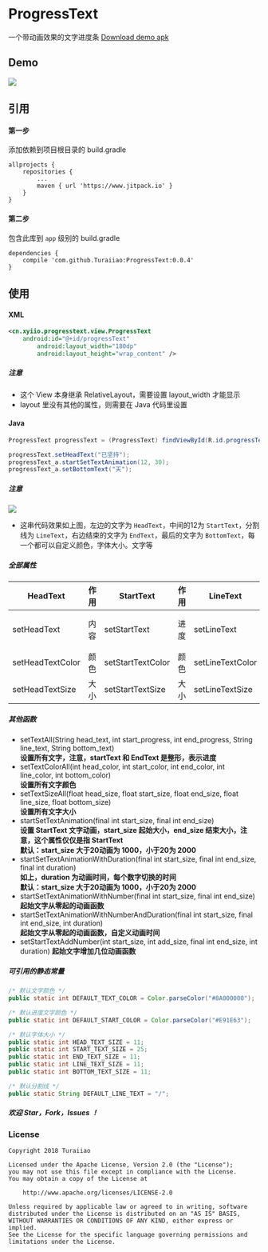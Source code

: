# ProgressText
一个带动画效果的文字进度条    [Download demo apk](https://github.com/Turaiiao/ProgressText/blob/master/img/app-debug.apk?raw=true)

## Demo
![](https://github.com/Turaiiao/ProgressText/blob/master/img/1518011152249mz2.gif)

## 引用
#### 第一步
添加依赖到项目根目录的 build.gradle

```
allprojects {
	repositories {
		...
		maven { url 'https://www.jitpack.io' }
	}
}
```
#### 第二步
包含此库到 ``app`` 级别的 build.gradle

```
dependencies {
	compile 'com.github.Turaiiao:ProgressText:0.0.4'
}
```
## 使用
#### XML
```xml
<cn.xyiio.progresstext.view.ProgressText
	android:id="@+id/progressText"
        android:layout_width="180dp"
        android:layout_height="wrap_content" />
```
##### 注意
* 这个 View 本身继承 RelativeLayout，需要设置 layout_width 才能显示
* layout 里没有其他的属性，则需要在 Java 代码里设置

#### Java
```java
ProgressText progressText = (ProgressText) findViewById(R.id.progressText);

progressText.setHeadText("已坚持");
progressText_a.startSetTextAnimation(12, 30);
progressText_a.setBottomText("天");
```
##### 注意
![](https://github.com/Turaiiao/ProgressText/blob/master/img/IMG_20180207_215758.jpg)
* 这串代码效果如上图，左边的文字为 ``HeadText``，中间的12为 ``StartText``，分割线为 ``LineText``，右边结束的文字为 ``EndText``，最后的文字为 ``BottomText``，每一个都可以自定义颜色，字体大小。文字等

##### 全部属性
HeadText | 作用 | StartText | 作用 | LineText | 作用 | EndText | 作用 | BottomText | 作用
----|----|----|----|----|----|----|----|----|----
setHeadText | 内容 | setStartText | 进度 | setLineText | 分割线 | setEndText | 进度 | setBottomText | 内容
setHeadTextColor | 颜色 | setStartTextColor | 颜色 | setLineTextColor | 颜色 | setEndTextColor | 颜色 | setBottomTextColor | 颜色
setHeadTextSize | 大小 | setStartTextSize | 大小 | setLineTextSize | 大小 | setEndTextSize | 大小 | setBottomTextSize | 大小

##### 其他函数
* setTextAll(String head_text, int start_progress, int end_progress, String line_text, String bottom_text)  
**设置所有文字，注意，startText 和 EndText 是整形，表示进度**
* setTextColorAll(int head_color, int start_color, int end_color, int line_color, int bottom_color)  
**设置所有文字颜色**
* setTextSizeAll(float head_size, float start_size, float end_size, float line_size, float bottom_size)  
**设置所有文字大小**
* startSetTextAnimation(final int start_size, final int end_size)  
**设置 StartText 文字动画，start_size 起始大小，end_size 结束大小，注意，这个属性仅仅是指 StartText**  
**默认：start_size 大于20动画为 1000，小于20为 2000**
* startSetTextAnimationWithDuration(final int start_size, final int end_size, final int duration)  
**如上，duration 为动画时间，每个数字切换的时间**  
**默认：start_size 大于20动画为 1000，小于20为 2000**
* startSetTextAnimationWithNumber(final int start_size, final int end_size)  
**起始文字从零起的动画函数**
* startSetTextAnimationWithNumberAndDuration(final int start_size, final int end_size, int duration)  
**起始文字从零起的动画函数，自定义动画时间**
* setStartTextAddNumber(int start_size, int add_size, final int end_size, int duration)
**起始文字增加几位动画函数**

##### 可引用的静态常量
```java
/* 默认文字颜色 */
public static int DEFAULT_TEXT_COLOR = Color.parseColor("#8A000000");

/* 默认进度文字颜色 */
public static int DEFAULT_START_COLOR = Color.parseColor("#E91E63");

/* 默认字体大小 */
public static int HEAD_TEXT_SIZE = 11;
public static int START_TEXT_SIZE = 25;
public static int END_TEXT_SIZE = 11;
public static int LINE_TEXT_SIZE = 11;
public static int BOTTOM_TEXT_SIZE = 11;

/* 默认分割线 */
public static String DEFAULT_LINE_TEXT = "/";
```
##### 欢迎 Star，Fork，Issues ！

### License
```
Copyright 2018 Turaiiao

Licensed under the Apache License, Version 2.0 (the "License");
you may not use this file except in compliance with the License.
You may obtain a copy of the License at

    http://www.apache.org/licenses/LICENSE-2.0

Unless required by applicable law or agreed to in writing, software
distributed under the License is distributed on an "AS IS" BASIS,
WITHOUT WARRANTIES OR CONDITIONS OF ANY KIND, either express or implied.
See the License for the specific language governing permissions and
limitations under the License.
```
